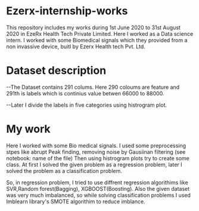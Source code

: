 # Ezerx-internship-works

This repository includes my works during 1st June 2020 to 31st August 2020 in EzeRx Health Tech Private Limited. Here I worked as a Data science intern. I worked with some Biomedical signals which they provided from a non invassive device, buitl by Ezerx Health tech Pvt. Ltd. 

# Dataset description

--The Dataset contains 291 colums. Here 290 coloums are feature and 291th is labels which is continius value betwen 66000 to 88000.

--Later I divide the labels in five categories using histrogram plot.


# My work

Here I worked with some Bio medical signals.  I used some preprocessing stpes like abrupt Peak finding, removing noise by Gausiinan filtering (see notebook: name of the file)
Then using histrogram plots try to create some class. At first I solved the given problem as a regression problem, later I solved the problem as a classification problem.

So, in regression problem, I tried to use diffrent regression algorithims like SVR,Random forest(Bagging), XGBOOST(Boosting).
Also the given dataset was very much imbalanced, so while solving classification problems I used Imblearn library's SMOTE algorithim to reduce imblance.
